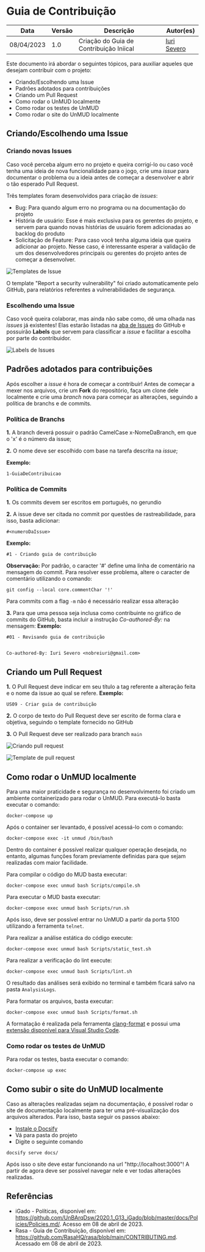 # Guia de Contribuição

|  **Data**  | **Versão** | **Descrição** | **Autor(es)** |
| ---------- | ---------- | ------------- | ------------- |
| 08/04/2023 |  1.0   | Criação do Guia de Contribuição Iniical | [Iuri Severo](https://github.com/iurisevero) |

Este documento irá abordar o seguintes tópicos, para auxiliar aqueles que desejam contribuir com o projeto:

* Criando/Escolhendo uma Issue
* Padrões adotados para contribuições
* Criando um Pull Request
* Como rodar o UnMUD localmente
* Como rodar os testes de UnMUD
* Como rodar o site do UnMUD localmente

## Criando/Escolhendo uma Issue

### Criando novas Issues

Caso você perceba algum erro no projeto e queira corrigí-lo ou caso você tenha uma ideia de nova funcionalidade para o jogo, crie uma _issue_ para documentar o problema ou a ideia antes de começar a desenvolver e abrir o tão esperado Pull Request.

Três templates foram desenvolvidos para criação de _issues_:

* Bug: Para quando algum erro no programa ou na documentação do projeto
* História de usuário: Esse é mais exclusiva para os gerentes do projeto, e servem para quando novas histórias de usuário forem adicionadas ao backlog do produto
* Solicitação de Feature: Para caso você tenha alguma ideia que queira adicionar ao projeto. Nesse caso, é interessante esperar a validação de um dos desenvolvedores principais ou gerentes do projeto antes de começar a desenvolver.

![Templates de Issue](/Images/issuesTemplates.png)

O template "Report a security vulnerability" foi criado automaticamente pelo GitHub, para relatórios referentes a vulnerabilidades de segurança.

### Escolhendo uma Issue

Caso você queira colaborar, mas ainda não sabe como, dê uma olhada nas _issues_ já existentes! Elas estarão listadas na [aba de Issues](https://github.com/UnMUD/UnMUD/issues) do GitHub e possuirão **Labels** que servem para classificar a _issue_ e facilitar a escolha por parte do contribuidor.

![Labels de Issues](/Images/labels.png)

## Padrões adotados para contribuições

Após escolher a _issue_ é hora de começar a contribuir! Antes de começar a mexer nos arquivos, crie um **Fork** do repositório, faça um clone dele localmente e crie uma _branch_ nova para começar as alterações, seguindo a política de branchs e de commits.

### Política de Branchs

**1.** A branch deverá possuir o padrão CamelCase x-NomeDaBranch, em que o 'x' é o número da issue;

**2.** O nome deve ser escolhido com base na tarefa descrita na _issue_;

**Exemplo:**

```
1-GuiaDeContribuicao
```

### Política de Commits

**1.** Os commits devem ser escritos em português, no gerundio

**2.** A issue deve ser citada no commit por questões de rastreabilidade, para isso, basta adicionar:
```
#<numeroDaIssue> 
```

**Exemplo:**
```
#1 - Criando guia de contribuição
```

**Observação:** Por padrão, o caracter '#' define uma linha de comentário na mensagem do commit. Para resolver esse problema, altere o caracter de comentário utilizando o comando:
```
git config --local core.commentChar '!'
```

Para commits com a flag ```-m``` não é necessário realizar essa alteração

**3.** Para que uma pessoa seja inclusa como contribuinte no gráfico de commits do GitHub, basta incluir a instrução _Co-authored-By:_ na mensagem:
**Exemplo:**
```
#01 - Revisando guia de contribuição


Co-authored-By: Iuri Severo <nobreiuri@gmail.com>
```

## Criando um Pull Request

**1.** O Pull Request deve indicar em seu título a tag referente a alteração feita e o nome da issue ao qual se refere.
**Exemplo:**
```
US09 - Criar guia de contribuição
```

**2.** O corpo de texto do Pull Request deve ser escrito de forma clara e objetiva, seguindo o template fornecido no GitHub

**3.** O Pull Request deve ser realizado para branch `main`

![Criando pull request](/Images/comparePR.png)

![Template de pull request](/Images/templatePR.png)

## Como rodar o UnMUD localmente

Para uma maior praticidade e segurança no desenvolvimento foi criado um ambiente containerizado para rodar o UnMUD. Para executá-lo basta executar o comando:

```
docker-compose up
```

Após o container ser levantado, é possível acessá-lo com o comando:

```
docker-compose exec -it unmud /bin/bash

```

Dentro do container é possível realizar qualquer operação desejada, no entanto, algumas funções foram previamente definidas para que sejam realizadas com maior facilidade.

Para compilar o código do MUD basta executar:

```
docker-compose exec unmud bash Scripts/compile.sh 
```

Para executar o MUD basta executar:

```
docker-compose exec unmud bash Scripts/run.sh 
```

Após isso, deve ser possível entrar no UnMUD a partir da porta 5100 utilizando a ferramenta `telnet`.

Para realizar a análise estática do código execute:

```
docker-compose exec unmud bash Scripts/static_test.sh 
```

Para realizar a verificação do lint execute:

```
docker-compose exec unmud bash Scripts/lint.sh
```

O resultado das análises será exibido no terminal e também ficará salvo na pasta `AnalysisLogs`.

Para formatar os arquivos, basta executar:

```
docker-compose exec unmud bash Scripts/format.sh
```

A formatação é realizada pela ferramenta [clang-format](https://clang.llvm.org/docs/ClangFormat.html) e possui uma [extensão disponível para Visual Studio Code](https://marketplace.visualstudio.com/items?itemName=xaver.clang-format).

### Como rodar os testes de UnMUD

Para rodar os testes, basta executar o comando:

```
docker-compose up exec
```

## Como subir o site do UnMUD localmente

Caso as alterações realizadas sejam na documentação, é possível rodar o site de documentação localmente para ter uma pré-visualização dos arquivos alterados. Para isso, basta seguir os passos abaixo:

* [Instale o Docsify](https://docsify.now.sh/quickstart)
* Vá para pasta do projeto
* Digite o seguinte comando
```
docsify serve docs/
```

Após isso o site deve estar funcionando na url "http://localhost:3000"! A partir de agora deve ser possível navegar nele e ver todas alterações realizadas.

## Referências

* iGado - Políticas, disponível em: <https://github.com/UnBArqDsw/2020.1_G13_iGado/blob/master/docs/Policies/Policies.md/>. Acesso em 08 de abril de 2023.
* Rasa - Guia de Contribuição, disponível em: <https://github.com/RasaHQ/rasa/blob/main/CONTRIBUTING.md>. Acessado em 08 de abril de 2023.